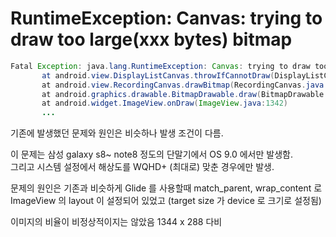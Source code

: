 

# RuntimeException: Canvas: trying to draw too large(xxx bytes) bitmap


```java
Fatal Exception: java.lang.RuntimeException: Canvas: trying to draw too large(120472576bytes) bitmap.
       at android.view.DisplayListCanvas.throwIfCannotDraw(DisplayListCanvas.java:229)
       at android.view.RecordingCanvas.drawBitmap(RecordingCanvas.java:101)
       at android.graphics.drawable.BitmapDrawable.draw(BitmapDrawable.java:545)
       at android.widget.ImageView.onDraw(ImageView.java:1342)
       ...
```

기존에 발생했던 문제와 원인은 비슷하나 발생 조건이 다름. 
  
이 문제는 삼성 galaxy s8~ note8 정도의 단말기에서 OS 9.0 에서만 발생함.   
그리고 시스템 설정에서 해상도를 WQHD+ (최대로) 맞춘 경우에만 발생. 
  
문제의 원인은 기존과 비슷하게 Glide 를 사용할때  match_parent, wrap_content 로 ImageView 의 layout 이 설정되어 있었고 (target size 가 device 로 크기로 설정됨)

이미지의 비율이 비정상적이지는 않았음 1344 x 288
다비
<!--stackedit_data:
eyJoaXN0b3J5IjpbMTMyNTUxMTkxN119
-->